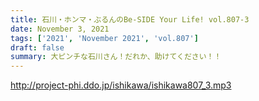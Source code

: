 ```yaml
---
title: 石川・ホンマ・ぶるんのBe-SIDE Your Life! vol.807-3
date: November 3, 2021
tags: ['2021', 'November 2021', 'vol.807']
draft: false
summary: 大ピンチな石川さん！だれか、助けてください！！
---
```


http://project-phi.ddo.jp/ishikawa/ishikawa807_3.mp3